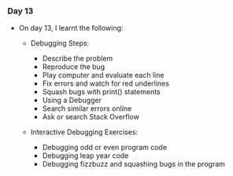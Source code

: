### Day 13

- On day 13, I learnt the following:

    - Debugging Steps:
        - Describe the problem
        - Reproduce the bug
        - Play computer and evaluate each line
        - Fix errors and watch for red underlines
        - Squash bugs with print() statements
        - Using a Debugger
        - Search similar errors online
        - Ask or search Stack Overflow
        
    - Interactive Debugging Exercises:
        - Debugging odd or even program code
        - Debugging leap year code
        - Debugging fizzbuzz and squashing bugs in the program
    